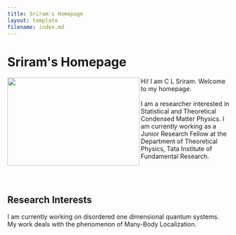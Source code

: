 ```yaml
---
title: Sriram's Homepage
layout: template
filename: index.md
--- 
```


# Sriram's Homepage
<img align = "left" src="Photo.JPG" width="300" height="200">

Hi! I am C L Sriram. Welcome to my homepage.
<br/><br/>
I am a researcher interested in Statistical and Theoretical Condensed Matter Physics. I am currently working as a Junior Research Fellow at the Department of Theoretical Physics, Tata Institute of Fundamental Research.

<br/><br/>
## Research Interests
I am currently working on disordered one dimensional quantum systems. My work deals with the phenomenon of Many-Body Localization.
